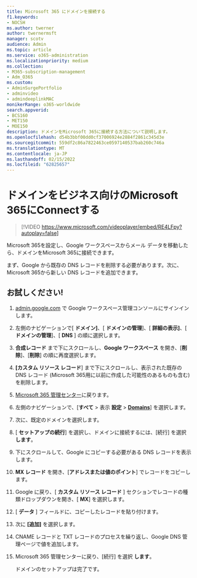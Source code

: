 ```yaml
---
title: Microsoft 365 にドメインを接続する
f1.keywords:
- NOCSH
ms.author: twerner
author: twernermsft
manager: scotv
audience: Admin
ms.topic: article
ms.service: o365-administration
ms.localizationpriority: medium
ms.collection:
- M365-subscription-management
- Adm_O365
ms.custom:
- AdminSurgePortfolio
- adminvideo
- admindeeplinkMAC
monikerRange: o365-worldwide
search.appverid:
- BCS160
- MET150
- MOE150
description: ドメインをMicrosoft 365に接続する方法について説明します。
ms.openlocfilehash: d54b3bbf00dd0cf37006924e2884f2861c345d3e
ms.sourcegitcommit: 559df2c86a7822463ce0597140537bab260c746a
ms.translationtype: MT
ms.contentlocale: ja-JP
ms.lasthandoff: 02/15/2022
ms.locfileid: "62825657"
---
```

# <a name="connect-your-domain-to-microsoft-365-for-business"></a>ドメインをビジネス向けのMicrosoft 365にConnectする

> [!VIDEO https://www.microsoft.com/videoplayer/embed/RE4LFpy?autoplay=false]

Microsoft 365を設定し、Google ワークスペースからメール データを移動したら、ドメインをMicrosoft 365に接続できます。 

まず、Google から既存の DNS レコードを削除する必要があります。次に、Microsoft 365から新しい DNS レコードを追加できます。

## <a name="try-it"></a>お試しください!

1. [admin.google.com](https://admin.google.com) で Google ワークスペース管理コンソールにサインインします。
1. 左側のナビゲーションで[ **ドメイン]**、[ **ドメインの管理**]、[ **詳細の表示]**、[ **ドメインの管理**]、[ **DNS** ] の順に選択します。
1. **合成レコード** まで下にスクロールし、**Google ワークスペース** を開き、[**削除**]、[**削除**] の順に再度選択します。
1. **[カスタム リソース レコード**] まで下にスクロールし、表示された既存の DNS レコード (Microsoft 365用に以前に作成した可能性のあるものも含む) を削除します。
1. [Microsoft 365 管理センター](https://admin.microsoft.com)に戻ります。
1. 左側のナビゲーションで、[**すべて** > 表示 **設定** > <a href="https://go.microsoft.com/fwlink/p/?linkid=834818" target="_blank">**Domains**</a>] を選択します。
1. 次に、既定のドメインを選択します。
1. [ **セットアップの続行**] を選択し、ドメインに接続するには、[続行] を選択  **します**。
1. 下にスクロールして、Google にコピーする必要がある DNS レコードを表示します。
1. **MX レコード** を開き、[**アドレスまたは値のポイント**] でレコードをコピーします。
1. Google に戻り、[ **カスタム リソース レコード** ] セクションでレコードの種類ドロップダウンを開き、[ **MX**] を選択します。
1. [ **データ** ] フィールドに、コピーしたレコードを貼り付けます。
1. 次に **[追加]** を選択します。
1. CNAME レコードと TXT レコードのプロセスを繰り返し、Google DNS 管理ページで値を追加します。
1. Microsoft 365 管理センターに戻り、[続行] を選択 **します**。

    ドメインのセットアップは完了です。